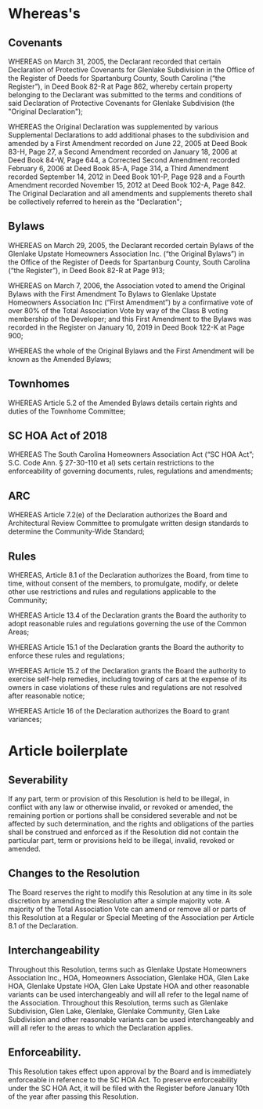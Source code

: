 # Whereas's

## Covenants

WHEREAS on March 31, 2005, the Declarant recorded that certain Declaration of Protective Covenants for Glenlake Subdivision in the Office of the Register of Deeds for Spartanburg County, South Carolina (“the Register”), in Deed Book 82-R at Page 862, whereby certain property belonging to the Declarant was submitted to the terms and conditions of said Declaration of Protective Covenants for Glenlake Subdivision (the "Original Declaration");

WHEREAS the Original Declaration was supplemented by various Supplemental Declarations to add additional phases to the subdivision and amended by a First Amendment recorded on June 22, 2005 at Deed Book 83-H, Page 27, a Second Amendment recorded on January 18, 2006 at Deed Book 84-W, Page 644, a Corrected Second Amendment recorded February 6, 2006 at Deed Book 85-A, Page 314, a Third Amendment recorded September 14, 2012 in Deed Book 101-P, Page 928 and a Fourth Amendment recorded November 15, 2012 at Deed Book 102-A, Page 842. The Original Declaration and all amendments and supplements thereto shall be collectively referred to herein as the "Declaration";

## Bylaws

WHEREAS on March 29, 2005, the Declarant recorded certain Bylaws of the Glenlake Upstate Homeowners Association Inc. (“the Original Bylaws”) in the Office of the Register of Deeds for Spartanburg County, South Carolina (“the Register”), in Deed Book 82-R at Page 913;

WHEREAS on March 7, 2006, the Association voted to amend the Original Bylaws with the First Amendment To Bylaws to Glenlake Upstate Homeowners Association Inc (“First Amendment”) by a confirmative vote of over 80% of the Total Association Vote by way of the Class B voting membership of the Developer; and this First Amendment to the Bylaws was recorded in the Register on January 10, 2019 in Deed Book 122-K at Page 900;

WHEREAS the whole of the Original Bylaws and the First Amendment will be known as the Amended Bylaws;

## Townhomes

WHEREAS Article 5.2 of the Amended Bylaws details certain rights and duties of the Townhome Committee;

## SC HOA Act of 2018

WHEREAS The South Carolina Homeowners Association Act (“SC HOA Act”; S.C. Code Ann. § 27-30-110 et al) sets certain restrictions to the enforceability of governing documents, rules, regulations and amendments;

## ARC

WHEREAS Article 7.2(e) of the Declaration authorizes the Board and Architectural Review Committee to promulgate written design standards to determine the Community-Wide Standard; 

## Rules

WHEREAS, Article 8.1 of the Declaration authorizes the Board, from time to time, without consent of the members, to promulgate, modify, or delete other use restrictions and rules and regulations applicable to the Community;

WHEREAS Article 13.4 of the Declaration grants the Board the authority to adopt reasonable rules and regulations governing the use of the Common Areas;

WHEREAS Article 15.1 of the Declaration grants the Board the authority to enforce these rules and regulations;

WHEREAS Article 15.2 of the Declaration grants the Board the authority to exercise self-help remedies, including towing of cars at the expense of its owners in case violations of these rules and regulations are not resolved after reasonable notice;

WHEREAS Article 16 of the Declaration authorizes the Board to grant variances;

# Article boilerplate

## Severability

If any part, term or provision of this Resolution is held to be illegal, in conflict with any law or otherwise invalid, or revoked or amended, the remaining portion or portions shall be considered severable and not be affected by such determination, and the rights and obligations of the parties shall be construed and enforced as if the Resolution did not contain the particular part, term or provisions held to be illegal, invalid, revoked or amended.

## Changes to the Resolution

The Board reserves the right to modify this Resolution at any time in its sole discretion by amending the Resolution after a simple majority vote. A majority of the Total Association Vote can amend or remove all or parts of this Resolution at a Regular or Special Meeting of the Association per Article 8.1 of the Declaration.

## Interchangeability

Throughout this Resolution, terms such as Glenlake Upstate Homeowners Association Inc., HOA, Homeowners Association, Glenlake HOA, Glen Lake HOA, Glenlake Upstate HOA, Glen Lake Upstate HOA and other reasonable variants can be used interchangeably and will all refer to the legal name of the Association. Throughout this Resolution, terms such as Glenlake Subdivision, Glen Lake, Glenlake, Glenlake Community, Glen Lake Subdivision and other reasonable variants can be used interchangeably and will all refer to the areas to which the Declaration applies.

## Enforceability.

This Resolution takes effect upon approval by the Board and is immediately enforceable in reference to the SC HOA Act. To preserve enforceability under the SC HOA Act, it will be filed with the Register before January 10th of the year after passing this Resolution. 
